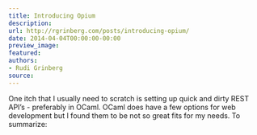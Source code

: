 ```yaml
---
title: Introducing Opium
description:
url: http://rgrinberg.com/posts/introducing-opium/
date: 2014-04-04T00:00:00-00:00
preview_image:
featured:
authors:
- Rudi Grinberg
source:
---
```


<p>One itch that I usually need to scratch is setting up quick and dirty
REST API&rsquo;s - preferably in OCaml. OCaml does have a few options for web
development but I found them to be not so great fits for my needs. To
summarize:</p>

